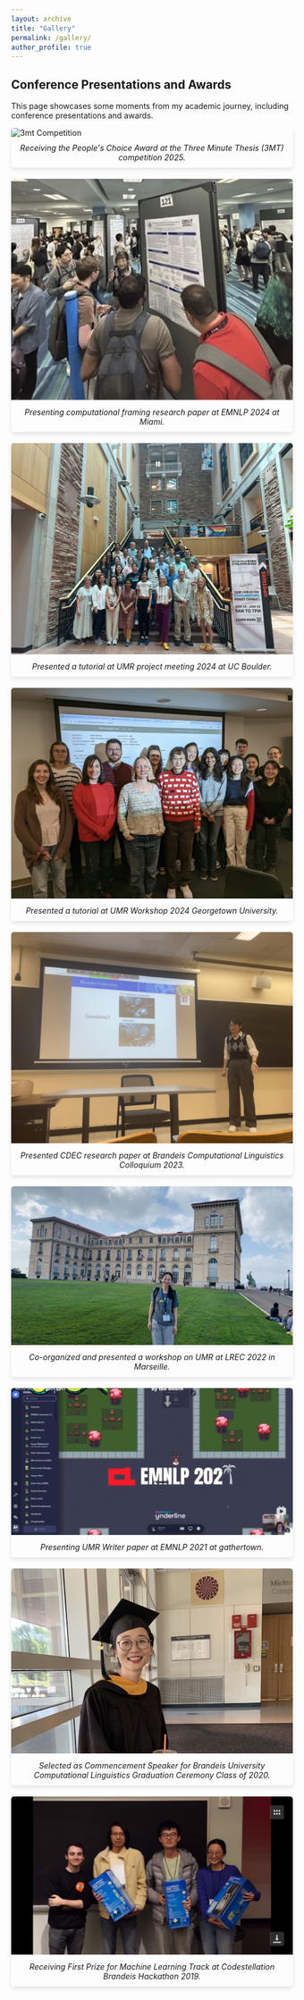 ```yaml
---
layout: archive
title: "Gallery"
permalink: /gallery/
author_profile: true
---
```


## Conference Presentations and Awards

This page showcases some moments from my academic journey, including conference presentations and awards.

<div class="gallery">
 <figure>
    <img src="/assets/images/gallery/3mt_award.jpg" alt="3mt Competition">
    <figcaption>Receiving the People's Choice Award at the Three Minute Thesis (3MT) competition 2025.</figcaption>
  </figure>
  <figure>
    <img src="/assets/images/gallery/Miami.jpg" alt="Miami Conference Presentation">
    <figcaption>Presenting computational framing research paper at EMNLP 2024 at Miami.</figcaption>
  </figure>
  
  <figure>
    <img src="/assets/images/gallery/Boulder.jpg" alt="Marseille Conference">
    <figcaption>Presented a tutorial at UMR project meeting 2024 at UC Boulder.</figcaption>
  </figure>

  <figure>
    <img src="/assets/images/gallery/Georgetown.jpg" alt="Miami Conference Presentation">
    <figcaption>Presented a tutorial at UMR Workshop 2024 Georgetown University.</figcaption>
  </figure>
  
  <figure>
    <img src="/assets/images/gallery/cl_colloquium.jpg" alt="Brandeis Colloquium">
    <figcaption>Presented CDEC research paper at Brandeis Computational Linguistics Colloquium 2023.</figcaption>
  </figure>

  <figure>
    <img src="/assets/images/gallery/Marseille.jpg" alt="LREC 2022">
    <figcaption>Co-organized and presented a workshop on UMR at LREC 2022 in Marseille.</figcaption>
  </figure>

  <figure>
    <img src="/assets/images/gallery/costa_rica.jpg" alt="Costa Rica Conference Presentation">
    <figcaption>Presenting UMR Writer paper at EMNLP 2021 at gathertown.</figcaption>
  </figure>

  <figure>
    <img src="/assets/images/gallery/commencement.jpg" alt="Miami Conference Presentation">
    <figcaption>Selected as Commencement Speaker for Brandeis University Computational Linguistics Graduation Ceremony Class of 2020.</figcaption>
  </figure>
  
  <figure>
    <img src="/assets/images/gallery/hackthon.jpg" alt="codestellation 2019">
    <figcaption>Receiving First Prize for Machine Learning Track at Codestellation Brandeis Hackathon 2019.</figcaption>
  </figure>
</div>

<style>
.gallery {
  display: grid;
  grid-template-columns: repeat(auto-fill, minmax(300px, 1fr));
  grid-gap: 20px;
}

.gallery figure {
  margin: 0;
  overflow: hidden;
  border-radius: 5px;
  box-shadow: 0 4px 8px rgba(0,0,0,0.1);
}

.gallery img {
  width: 100%;
  height: auto;
  transition: transform 0.3s ease;
}

.gallery img:hover {
  transform: scale(1.03);
}

.gallery figcaption {
  padding: 10px;
  text-align: center;
  font-style: italic;
}
</style>

<!-- I see you have additional images: Boulder.jpg and Georgetown.jpg. Would you like to add these to the gallery as well? --> 